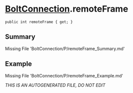 # [BoltConnection](Types/BoltConnection.md).remoteFrame
`public int remoteFrame { get; }`
## Summary
Missing File 'BoltConnection/P/remoteFrame_Summary.md'
## Example
Missing File 'BoltConnection/P/remoteFrame_Example.md'

*THIS IS AN AUTOGENERATED FILE, DO NOT EDIT*
